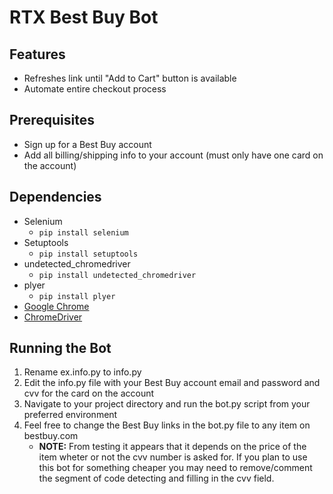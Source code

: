 # RTX Best Buy Bot

## Features

- Refreshes link until "Add to Cart" button is available
- Automate entire checkout process

## Prerequisites

- Sign up for a Best Buy account
- Add all billing/shipping info to your account (must only have one card on the account)

## Dependencies

- Selenium
  - `pip install selenium`
- Setuptools
  - `pip install setuptools`
- undetected_chromedriver
  - `pip install undetected_chromedriver`
- plyer
  - `pip install plyer`
- [Google Chrome](https://www.google.com/chrome/)
- [ChromeDriver](https://googlechromelabs.github.io/chrome-for-testing/)

## Running the Bot

1. Rename ex.info.py to info.py
1. Edit the info.py file with your Best Buy account email and password and cvv for the card on the account
1. Navigate to your project directory and run the bot.py script from your preferred environment
1. Feel free to change the Best Buy links in the bot.py file to any item on bestbuy.com
   - **NOTE:** From testing it appears that it depends on the price of the item wheter or not the cvv number is asked for. If you plan to use this bot for something cheaper you may need to remove/comment the segment of code detecting and filling in the cvv field.
